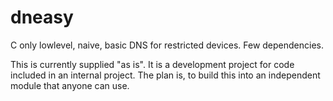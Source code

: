 # dneasy
C only lowlevel, naive, basic DNS for restricted devices. Few dependencies.

This is currently supplied "as is". It is a development project for code included in an internal 
project. The plan is, to build this into an independent module that anyone can use.
